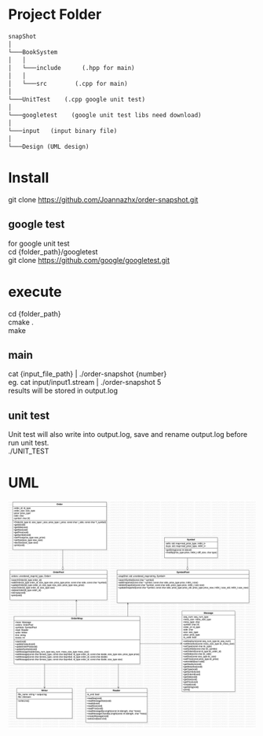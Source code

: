 # Project Folder
```
snapShot
│
└───BookSystem
│   │
│   └───include      (.hpp for main)
│   │
│   └───src        (.cpp for main)
│
└───UnitTest    (.cpp google unit test)
│
└───googletest    (google unit test libs need download)
│
└───input   (input binary file)
│
└───Design (UML design)
```
# Install
git clone https://github.com/Joannazhx/order-snapshot.git<br>
## google test
for google unit test<br>
cd {folder_path}/googletest<br>
git clone https://github.com/google/googletest.git<br>

# execute
cd {folder_path}<br>
cmake .<br>
make<br>
## main<br>
cat {input_file_path} | ./order-snapshot {number}<br>
eg. cat input/input1.stream | ./order-snapshot 5<br>
results will be stored in output.log

## unit test
Unit test will also write into output.log, save and rename output.log before run unit test.<br>
./UNIT_TEST<br>


# UML
![avatar](Design/UML.jpg)


